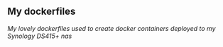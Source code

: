 ## My dockerfiles

*My lovely dockerfiles used to create docker containers deployed to my Synology DS415+ nas*
